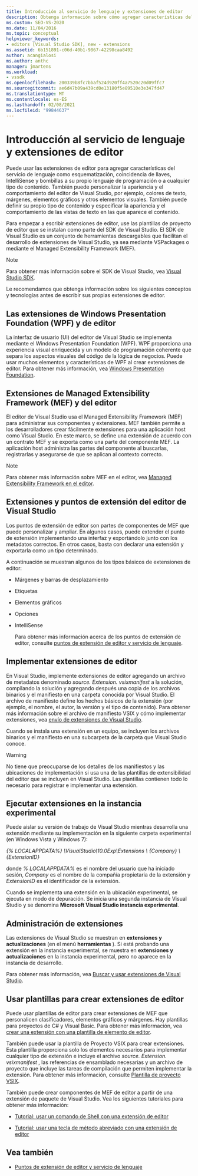 ```yaml
---
title: Introducción al servicio de lenguaje y extensiones de editor
description: Obtenga información sobre cómo agregar características del servicio de lenguaje a cualquier tipo de contenido y personalizar la apariencia y el comportamiento del editor de Visual Studio.
ms.custom: SEO-VS-2020
ms.date: 11/04/2016
ms.topic: conceptual
helpviewer_keywords:
- editors [Visual Studio SDK], new - extensions
ms.assetid: 6b151891-c06d-40b1-9867-42298caa8492
author: acangialosi
ms.author: anthc
manager: jmartens
ms.workload:
- vssdk
ms.openlocfilehash: 200339b8fc7bbaf524d920ff4a7520c20d09ffc7
ms.sourcegitcommit: ae6d47b09a439cd0e13180f5e89510e3e347fd47
ms.translationtype: MT
ms.contentlocale: es-ES
ms.lasthandoff: 02/08/2021
ms.locfileid: "99844637"
---
```

# <a name="get-started-with-language-service-and-editor-extensions"></a>Introducción al servicio de lenguaje y extensiones de editor

Puede usar las extensiones de editor para agregar características del servicio de lenguaje como esquematización, coincidencia de llaves, IntelliSense y bombillas a su propio lenguaje de programación o a cualquier tipo de contenido. También puede personalizar la apariencia y el comportamiento del editor de Visual Studio, por ejemplo, colores de texto, márgenes, elementos gráficos y otros elementos visuales. También puede definir su propio tipo de contenido y especificar la apariencia y el comportamiento de las vistas de texto en las que aparece el contenido.

 Para empezar a escribir extensiones de editor, use las plantillas de proyecto de editor que se instalan como parte del SDK de Visual Studio. El SDK de Visual Studio es un conjunto de herramientas descargables que facilitan el desarrollo de extensiones de Visual Studio, ya sea mediante VSPackages o mediante el Managed Extensibility Framework (MEF).

> [!NOTE]
> Para obtener más información sobre el SDK de Visual Studio, vea [Visual Studio SDK](../extensibility/visual-studio-sdk.md).

 Le recomendamos que obtenga información sobre los siguientes conceptos y tecnologías antes de escribir sus propias extensiones de editor.

## <a name="the-windows-presentation-foundation-wpf-and-editor-extensions"></a>Las extensiones de Windows Presentation Foundation (WPF) y de editor

 La interfaz de usuario (UI) del editor de Visual Studio se implementa mediante el Windows Presentation Foundation (WPF). WPF proporciona una experiencia visual enriquecida y un modelo de programación coherente que separa los aspectos visuales del código de la lógica de negocios. Puede usar muchos elementos y características de WPF al crear extensiones de editor. Para obtener más información, vea [Windows Presentation Foundation](/dotnet/framework/wpf/index).

## <a name="the-managed-extensibility-framework-mef-and-editor-extensions"></a>Extensiones de Managed Extensibility Framework (MEF) y del editor

 El editor de Visual Studio usa el Managed Extensibility Framework (MEF) para administrar sus componentes y extensiones. MEF también permite a los desarrolladores crear fácilmente extensiones para una aplicación host como Visual Studio. En este marco, se define una extensión de acuerdo con un contrato MEF y se exporta como una parte del componente MEF. La aplicación host administra las partes del componente al buscarlas, registrarlas y asegurarse de que se aplican al contexto correcto.

> [!NOTE]
> Para obtener más información sobre MEF en el editor, vea [Managed Extensibility Framework en el editor](../extensibility/managed-extensibility-framework-in-the-editor.md).

## <a name="visual-studio-editor-extension-points-and-extensions"></a>Extensiones y puntos de extensión del editor de Visual Studio

 Los puntos de extensión de editor son partes de componentes de MEF que puede personalizar y ampliar. En algunos casos, puede extender el punto de extensión implementando una interfaz y exportándolo junto con los metadatos correctos. En otros casos, basta con declarar una extensión y exportarla como un tipo determinado.

 A continuación se muestran algunos de los tipos básicos de extensiones de editor:

- Márgenes y barras de desplazamiento

- Etiquetas

- Elementos gráficos

- Opciones

- IntelliSense

  Para obtener más información acerca de los puntos de extensión de editor, consulte [puntos de extensión de editor y servicio de lenguaje](../extensibility/language-service-and-editor-extension-points.md).

## <a name="deploying-editor-extensions"></a>Implementar extensiones de editor

 En Visual Studio, implemente extensiones de editor agregando un archivo de metadatos denominado *source. Extension. vsixmanifest* a la solución, compilando la solución y agregando después una copia de los archivos binarios y el manifiesto en una carpeta conocida por Visual Studio. El archivo de manifiesto define los hechos básicos de la extensión (por ejemplo, el nombre, el autor, la versión y el tipo de contenido). Para obtener más información sobre el archivo de manifiesto VSIX y cómo implementar extensiones, vea [envío de extensiones de Visual Studio](../extensibility/shipping-visual-studio-extensions.md).

 Cuando se instala una extensión en un equipo, se incluyen los archivos binarios y el manifiesto en una subcarpeta de la carpeta que Visual Studio conoce.

> [!WARNING]
> No tiene que preocuparse de los detalles de los manifiestos y las ubicaciones de implementación si usa una de las plantillas de extensibilidad del editor que se incluyen en Visual Studio. Las plantillas contienen todo lo necesario para registrar e implementar una extensión.

## <a name="run-extensions-in-the-experimental-instance"></a>Ejecutar extensiones en la instancia experimental

 Puede aislar su versión de trabajo de Visual Studio mientras desarrolla una extensión mediante su implementación en la siguiente carpeta experimental (en Windows Vista y Windows 7):

 *{% LOCALAPPDATA%} \VisualStudio\10.0Exp\Extensions \\ {Company} \\ {ExtensionID}*

 donde *% LOCALAPPDATA%* es el nombre del usuario que ha iniciado sesión, *Company* es el nombre de la compañía propietaria de la extensión y *ExtensionID* es el identificador de la extensión.

 Cuando se implementa una extensión en la ubicación experimental, se ejecuta en modo de depuración. Se inicia una segunda instancia de Visual Studio y se denomina **Microsoft Visual Studio instancia experimental**.

## <a name="manage-extensions"></a>Administración de extensiones

 Las extensiones de Visual Studio se muestran en **extensiones y actualizaciones** (en el menú **herramientas** ). Si está probando una extensión en la instancia experimental, se muestra en **extensiones y actualizaciones** en la instancia experimental, pero no aparece en la instancia de desarrollo.

 Para obtener más información, vea [Buscar y usar extensiones de Visual Studio](../ide/finding-and-using-visual-studio-extensions.md).

## <a name="use-templates-to-create-editor-extensions"></a>Usar plantillas para crear extensiones de editor

 Puede usar plantillas de editor para crear extensiones de MEF que personalicen clasificadores, elementos gráficos y márgenes. Hay plantillas para proyectos de C# y Visual Basic. Para obtener más información, vea [crear una extensión con una plantilla de elemento de editor](../extensibility/creating-an-extension-with-an-editor-item-template.md).

 También puede usar la plantilla de Proyecto VSIX para crear extensiones. Esta plantilla proporciona solo los elementos necesarios para implementar cualquier tipo de extensión e incluye el archivo *source. Extension. vsixmanifest* , las referencias de ensamblado necesarias y un archivo de proyecto que incluye las tareas de compilación que permiten implementar la extensión. Para obtener más información, consulte [Plantilla de proyecto VSIX](../extensibility/vsix-project-template.md).

 También puede crear componentes de MEF de editor a partir de una extensión de paquete de Visual Studio. Vea los siguientes tutoriales para obtener más información:

- [Tutorial: usar un comando de Shell con una extensión de editor](../extensibility/walkthrough-using-a-shell-command-with-an-editor-extension.md)

- [Tutorial: usar una tecla de método abreviado con una extensión de editor](../extensibility/walkthrough-using-a-shortcut-key-with-an-editor-extension.md)

## <a name="see-also"></a>Vea también

- [Puntos de extensión de editor y servicio de lenguaje](../extensibility/language-service-and-editor-extension-points.md)
